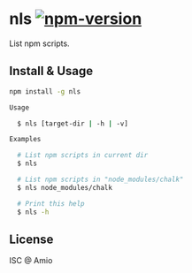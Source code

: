 # nls [![npm-version][npm-badge]][npm-link]

List npm scripts.

## Install & Usage

```bash
npm install -g nls
```

```bash
Usage

  $ nls [target-dir | -h | -v]

Examples

  # List npm scripts in current dir
  $ nls

  # List npm scripts in "node_modules/chalk"
  $ nls node_modules/chalk

  # Print this help
  $ nls -h
```

## License

ISC @ Amio

[amio-link]: https://github.com/amio
[npm-badge]: https://img.shields.io/npm/v/nls.svg?style=flat-square
[npm-link]: http://www.npmjs.com/package/nls

